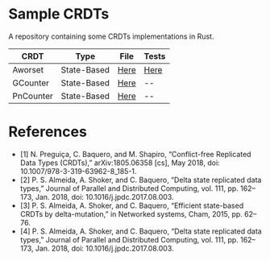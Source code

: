 # Sample CRDTs

A repository containing some CRDTs implementations in Rust. 

| CRDT | Type | File | Tests |  
| --- | --- | --- | --- | 
| Aworset | State-Based | [Here](./src/aworset.rs) | [Here](./tests/aworset.rs) |
| GCounter | State-Based | [Here](./src/gcounter.rs) | -- | 
| PnCounter | State-Based | [Here](./src/pncounter.rs) | -- | 

# References
- [1] N. Preguiça, C. Baquero, and M. Shapiro, “Conflict-free Replicated Data Types (CRDTs),” arXiv:1805.06358 [cs], May 2018, doi: 10.1007/978-3-319-63962-8\_185-1.
- [2] P. S. Almeida, A. Shoker, and C. Baquero, “Delta state replicated data types,” Journal of Parallel and Distributed Computing, vol. 111, pp. 162–173, Jan. 2018, doi: 10.1016/j.jpdc.2017.08.003.
- [3] P. S. Almeida, A. Shoker, and C. Baquero, “Efficient state-based CRDTs by delta-mutation,” in Networked systems, Cham, 2015, pp. 62–76.
- [4] P. S. Almeida, A. Shoker, and C. Baquero, “Delta state replicated data types,” Journal of Parallel and Distributed Computing, vol. 111, pp. 162–173, Jan. 2018, doi: 10.1016/j.jpdc.2017.08.003.

